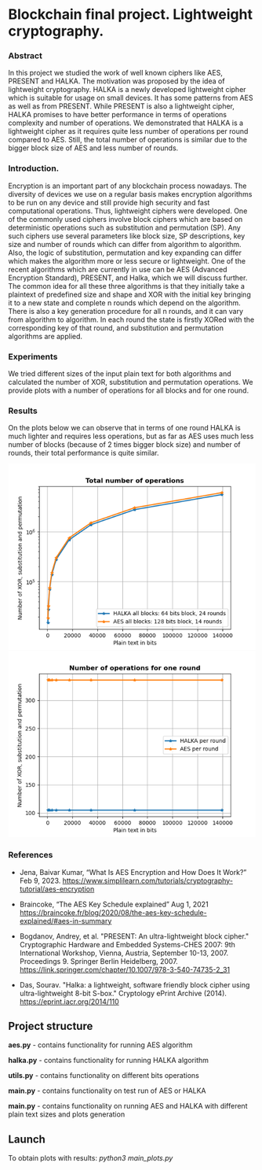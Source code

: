 # **Blockchain final project. Lightweight cryptography.**

### **Abstract**

In this project we studied the work of well known ciphers like AES, PRESENT and HALKA. The motivation was proposed by the idea of lightweight cryptography. HALKA is a newly developed lightweight cipher which is suitable for usage on small devices. It has some patterns from AES as well as from PRESENT. While PRESENT is also a lightweight cipher, HALKA promises to have better performance in terms of operations complexity and number of operations. We demonstrated that HALKA is a lightweight cipher as it requires quite less number of operations per round compared to AES. Still, the total number of operations is similar due to the bigger block size of AES and less number of rounds.

### **Introduction.**

Encryption is an important part of any blockchain process nowadays. The diversity of devices we use on a regular basis makes encryption algorithms to be run on any device and still provide high security and fast computational operations. Thus, lightweight ciphers were developed. One of the commonly used ciphers involve block ciphers which are based on deterministic operations such as substitution and permutation (SP). Any such ciphers use several parameters like block size, SP descriptions, key size and number of rounds which can differ from algorithm to algorithm. Also, the logic of substitution, permutation and key expanding can differ which makes the algorithm more or less secure or lightweight. One of the recent algorithms which are currently in use can be AES (Advanced Encryption Standard), PRESENT, and Halka, which we will discuss further. The common idea for all these three algorithms is that they initially take a plaintext of predefined size and shape and XOR with the initial key bringing it to a new state and complete n rounds which depend on the algorithm. There is also a key generation procedure for all n rounds, and it can vary from algorithm to algorithm. In each round the state is firstly XORed with the corresponding key of that round, and substitution and permutation algorithms are applied.

### **Experiments**

We tried different sizes of the input plain text for both algorithms and calculated the number of XOR, substitution and permutation operations. We provide plots with a number of operations for all blocks and for one round.

### **Results**

On the plots below we can observe that in terms of one round HALKA is much lighter and requires less operations, but as far as AES uses much less number of blocks (because of 2 times bigger block size) and number of rounds, their total performance is quite similar.

![plot](All_blocks.png)
![plot](Per_round.png)

### **References**

- Jena, Baivar Kumar, “What Is AES Encryption and How Does It Work?” Feb 9, 2023. 
https://www.simplilearn.com/tutorials/cryptography-tutorial/aes-encryption

- Braincoke, “The AES Key Schedule explained” Aug 1, 2021
https://braincoke.fr/blog/2020/08/the-aes-key-schedule-explained/#aes-in-summary

- Bogdanov, Andrey, et al. "PRESENT: An ultra-lightweight block cipher." Cryptographic Hardware and Embedded Systems-CHES 2007: 9th International Workshop, Vienna, Austria, September 10-13, 2007. Proceedings 9. Springer Berlin Heidelberg, 2007.
https://link.springer.com/chapter/10.1007/978-3-540-74735-2_31

- Das, Sourav. "Halka: a lightweight, software friendly block cipher using ultra-lightweight 8-bit S-box." Cryptology ePrint Archive (2014).
https://eprint.iacr.org/2014/110



## **Project structure**

**aes.py** - contains functionality for running AES algorithm

**halka.py** - contains functionality for running HALKA algorithm

**utils.py** - contains functionality on different bits operations

**main.py** - contains functionality on test run of AES or HALKA

**main.py** - contains functionality on running AES and HALKA with different plain text sizes and plots generation

## **Launch**

To obtain plots with results: *python3 main_plots.py*
